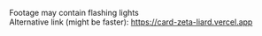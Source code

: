 Footage may contain flashing lights  
Alternative link (might be faster): https://card-zeta-liard.vercel.app
